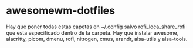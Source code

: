 # awesomewm-dotfiles
Hay que poner todas estas capetas en ~/.config salvo rofi_loca_share_rofi que esta especificado dentro de la carpeta. Hay que instalar awesome, alacritty, picom, dmenu, rofi, nitrogen, cmus, arandr, alsa-utils y alsa-tools.
